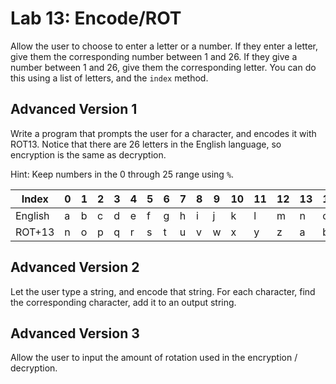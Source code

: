 # Lab 13: Encode/ROT

Allow the user to choose to enter a letter or a number. If they enter a letter, give them the corresponding number between 1 and 26. If they give a number between 1 and 26, give them the corresponding letter. You can do this using a list of letters, and the `index` method.

## Advanced Version 1

Write a program that prompts the user for a character, and encodes it with ROT13. Notice that there are 26 letters in the English language, so encryption is the same as decryption.

Hint: Keep numbers in the 0 through 25 range using `%`.


| Index   | 0| 1| 2| 3| 4| 5| 6| 7| 8| 9|10|11|12|13|14|15|16|17|18|19|20|21|22|23|24|25|
|---------|--|--|--|--|--|--|--|--|--|--|--|--|--|--|--|--|--|--|--|--|--|--|--|--|--|--|
| English | a| b| c| d| e| f| g| h| i| j| k| l| m| n| o| p| q| r| s| t| u| v| w| x| y| z|
| ROT+13  | n| o| p| q| r| s| t| u| v| w| x| y| z| a| b| c| d| e| f| g| h| i| j| k| l| m|


## Advanced Version 2

Let the user type a string, and encode that string. For each character, find the corresponding character, add it to an output string.

## Advanced Version 3

Allow the user to input the amount of rotation used in the encryption / decryption.
